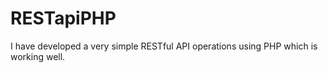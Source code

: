 # RESTapiPHP
I have developed a very simple RESTful API operations using PHP which is working well.

